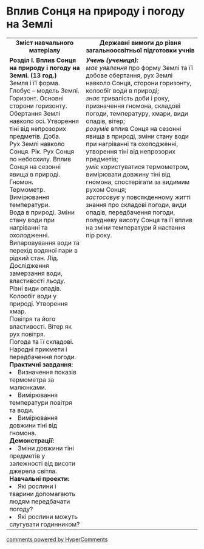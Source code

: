 <div id="hypercomments_widget" class="js-hypercomments-widget invisible"></div>

Вплив Сонця на природу і погоду на Землі
=============================================

<table>
  <tr>
    <td width="40%" align="center"><b>Зміст навчального матеріалу<b></td>
    <td width="60%" align="center"><b>Державні вимоги до рівня загальноосвітньої підготовки учнів</b></td>
  </tr>
  <tr>
    <td width="40%" style="vertical-align:top !important;">
    <b>Розділ I. Вплив Сонця на природу і погоду на Землі. (13 год.)</b><br>
    Земля і її форма. Глобус – модель Землі. Горизонт. Основні сторони горизонту.<br>
    Обертання Землі навколо осі. Утворення тіні від непрозорих предметів. Доба.<br>
    Рух Землі навколо Сонця. Рік. Рух Сонця по небосхилу. Вплив Сонця на сезонні явища в природі. Гномон.<br>
    Термометр. Вимірювання температури.<br>
    Вода в природі. Зміни стану води при нагріванні та охолодженні. Випаровування води та перехід водяної пари в рідкий стан. Лід. Дослідження замерзання води, властивості льоду. Різні види опадів. Колообіг води у природі. Утворення хмар.<br>
    Повітря та його властивості. Вітер як рух повітря.<br>
    Погода та її складові. Народні прикмети і передбачення погоди.<br>
    <b>Практичні завдання:</b>
    <li>
    Визначення показів термометра за малюнками.
    </li>
    <li>
    Вимірювання температури повітря та води.
    </li>
    <li>
    Вимірювання довжини тіні від гномона.
    </li>
    <b>Демонстрації:</b>
    <li>
    Зміни довжини тіні предметів у залежності від висоти джерела світла.
    </li>
    <b>Навчальні проекти:</b>
    <li>
    Які рослини і тварини допомагають людям передбачати погоду?
    </li>
    <li>
    Які рослини можуть слугувати годинником?
    </li>
    </td>
    <td width="60%" style="vertical-align:top !important;">
    <i><b>Учень (учениця):</b></i><br>
  	<i>має уявлення</i> про форму Землі та її добове обертання, рух Землі навколо Сонця, сторони горизонту, колообіг води в природі;<br>
    <i>знає</i> тривалість доби і року, призначення гномона, складові погоди, температуру, хмари, види опадів, вітер;<br>
    <i>розуміє</i> вплив Сонця на сезонні явища в природі, зміни стану води при нагріванні та охолодженні, утворення тіні від непрозорих предметів;<br>
    <i>уміє</i> користуватися термометром, вимірювати довжину тіні від гномона, спостерігати за видимим рухом Сонця;<br>
    <i>застосовує</i> у повсякденному житті знання про складові погоди, види опадів, передбачення погоди, полудневу висоту Сонця та її вплив на зміни температури й настання пір року.<br>
	</td>
  </tr>
</table>

<div class="js-hypercomments-container">
<a href="http://hypercomments.com" class="hc-link" title="comments widget">comments powered by HyperComments</a>
</div>